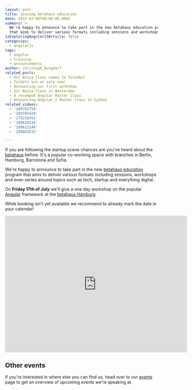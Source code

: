 ```yaml
---
layout: post
title: Joining betahaus education
date: 2015-03-08T00:00:00.000Z
summary: >-
  We're happy to announce to take part in the new betahaus education program
  that aims to deliver various formats including sessions and workshops.
isExploringAngular13Article: false
categories:
  - angularjs
tags:
  - angular
  - training
  - announcements
author: christoph_burgdorf
related_posts:
  - Git Ninja Class comes to Istanbul
  - Tickets are on sale now!
  - Announcing our first workshop
  - Git Ninja Class in Amsterdam
  - A revamped Angular Master Class
  - Announcing Angular 2 Master Class in Sydney
related_videos:
  - '189792758'
  - '189785428'
  - '175218351'
  - '189618526'
  - '189613148'
  - '189603515'

---
```


If you are following the startup scene chances are you've heard about the [betahaus](http://betahaus.com) before. It's a popular co-working space with branches in Berlin, Hamburg, Barcelona and Sofia.

We're happy to announce to take part in the new [betahaus education](http://hamburg.betahaus.de/programm/education) program that aims to deliver various formats including sessions, workshops and even series around topics such as tech, startup and everything digital.

On **Friday 17th of July** we'll give a one day workshop on the popular [Angular](http://angularjs.org) framework at the [betahaus Hamburg](http://hamburg.betahaus.de/wie-ihr-uns-findet).

While booking isn't yet available we recommend to already mark the date in your calendar!

<iframe style="border: 0;" src="https://www.google.com/maps/embed?pb=!1m18!1m12!1m3!1d2369.732920682851!2d9.959843000000006!3d53.56253499999995!2m3!1f0!2f0!3f0!3m2!1i1024!2i768!4f13.1!3m3!1m2!1s0x47b18f691b79e6bb%3A0xcd378c10a85d5041!2sbetahaus+-+coworking+hamburg!5e0!3m2!1sde!2sde!4v1412108127222" width="600" height="450" frameborder="0"></iframe>

## Other events

If you're interested in where else you can find us, head over to our [events](http://thoughtram-events.eventbrite.com/) page to get an overview of upcoming events we're speaking at.
